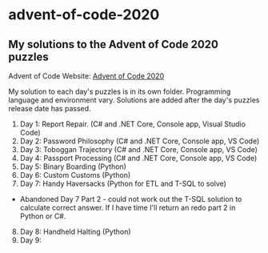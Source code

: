 # advent-of-code-2020

## My solutions to the Advent of Code 2020 puzzles

Advent of Code Website:  [Advent of Code 2020](https://adventofcode.com)

My solution to each day's puzzles is in its own folder.  Programming language and environment vary.  Solutions are added after the day's puzzles release date has passed.

1. Day 1:  Report Repair. (C# and .NET Core, Console app, Visual Studio Code)
2. Day 2:  Password Philosophy (C# and .NET Core, Console app, VS Code)
3. Day 3:  Toboggan Trajectory (C# and .NET Core, Console app, VS Code)
4. Day 4:  Passport Processing (C# and .NET Core, Console app, VS Code)
5. Day 5:  Binary Boarding (Python)
6. Day 6:  Custom Customs (Python)
7. Day 7:  Handy Haversacks (Python for ETL and T-SQL to solve)
* Abandoned Day 7 Part 2 - could not work out the T-SQL solution to calculate correct answer.  If I have time I'll return an redo part 2 in Python or C#.
8. Day 8:  Handheld Halting (Python)
9. Day 9:  
